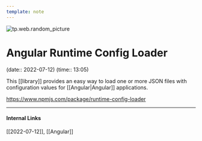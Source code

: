 ```yaml
---
template: note
---
```

![tp.web.random_picture](https://images.unsplash.com/photo-1513883524931-aaab83bcb19b?crop=entropy&cs=tinysrgb&fit=crop&fm=jpg&h=300&ixid=MnwxfDB8MXxyYW5kb218MHx8bGFuZHNjYXBlLHdhdGVyLG1vdW50YWlufHx8fHx8MTY1NzYxMTMxNg&ixlib=rb-1.2.1&q=80&utm_campaign=api-credit&utm_medium=referral&utm_source=unsplash_source&w=900)

# Angular Runtime Config Loader
(date:: 2022-07-12) (time:: 13:05)

This [[library]] provides an easy way to load one or more JSON files with configuration values for [[Angular|Angular]] applications.

https://www.npmjs.com/package/runtime-config-loader

---
#### Internal Links
[[2022-07-12]], [[Angular]]

